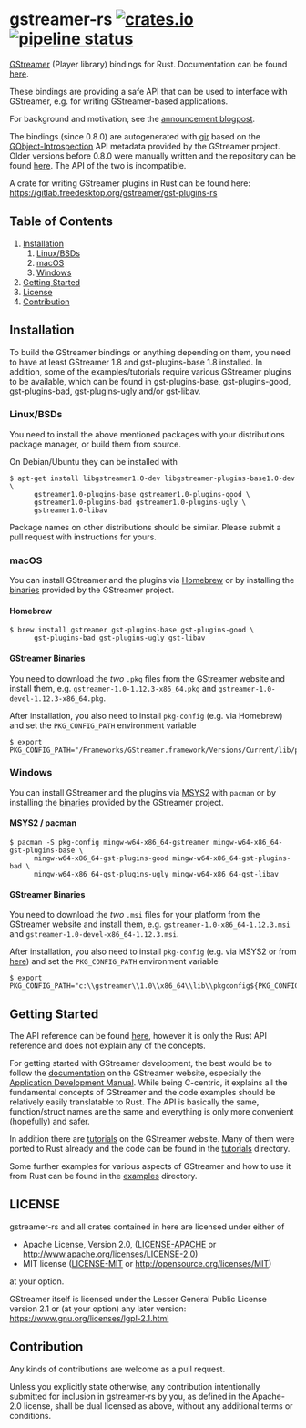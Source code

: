 # gstreamer-rs [![crates.io](https://img.shields.io/crates/v/gstreamer-player.svg)](https://crates.io/crates/gstreamer-player) [![pipeline status](https://gitlab.freedesktop.org/gstreamer/gstreamer-rs/badges/master/pipeline.svg)](https://gitlab.freedesktop.org/gstreamer/gstreamer-rs/commits/master)

[GStreamer](https://gstreamer.freedesktop.org/) (Player library) bindings for Rust.
Documentation can be found [here](https://slomo.pages.freedesktop.org/rustdocs/gstreamer/gstreamer_player/).

These bindings are providing a safe API that can be used to interface with
GStreamer, e.g. for writing GStreamer-based applications.

For background and motivation, see the [announcement blogpost](https://coaxion.net/blog/2017/07/writing-gstreamer-applications-in-rust/).

The bindings (since 0.8.0) are autogenerated with [gir](https://github.com/gtk-rs/gir/)
based on the [GObject-Introspection](https://wiki.gnome.org/Projects/GObjectIntrospection/)
API metadata provided by the GStreamer project. Older versions before 0.8.0 were manually
written and the repository can be found [here](https://github.com/arturoc/gstreamer1.0-rs).
The API of the two is incompatible.

A crate for writing GStreamer plugins in Rust can be found here: https://gitlab.freedesktop.org/gstreamer/gst-plugins-rs

## Table of Contents
1. [Installation](#installation)
   1. [Linux/BSDs](#installation-linux)
   1. [macOS](#installation-macos)
   1. [Windows](#installation-windows)
1. [Getting Started](#getting-started)
1. [License](#license)
1. [Contribution](#contribution)

<a name="installation"/>

## Installation

To build the GStreamer bindings or anything depending on them, you need to
have at least GStreamer 1.8 and gst-plugins-base 1.8 installed. In addition,
some of the examples/tutorials require various GStreamer plugins to be
available, which can be found in gst-plugins-base, gst-plugins-good,
gst-plugins-bad, gst-plugins-ugly and/or gst-libav.

<a name="installation-linux"/>

### Linux/BSDs

You need to install the above mentioned packages with your distributions
package manager, or build them from source.

On Debian/Ubuntu they can be installed with

```
$ apt-get install libgstreamer1.0-dev libgstreamer-plugins-base1.0-dev \
      gstreamer1.0-plugins-base gstreamer1.0-plugins-good \
      gstreamer1.0-plugins-bad gstreamer1.0-plugins-ugly \
      gstreamer1.0-libav
```

Package names on other distributions should be similar.
Please submit a pull request with instructions for yours.

<a name="installation-macos"/>

### macOS

You can install GStreamer and the plugins via [Homebrew](https://brew.sh/) or
by installing the [binaries](https://gstreamer.freedesktop.org/data/pkg/osx/)
provided by the GStreamer project.

#### Homebrew

```
$ brew install gstreamer gst-plugins-base gst-plugins-good \
      gst-plugins-bad gst-plugins-ugly gst-libav
```

#### GStreamer Binaries

You need to download the *two* `.pkg` files from the GStreamer website and
install them, e.g. `gstreamer-1.0-1.12.3-x86_64.pkg` and
`gstreamer-1.0-devel-1.12.3-x86_64.pkg`.

After installation, you also need to install `pkg-config` (e.g. via Homebrew)
and set the `PKG_CONFIG_PATH` environment variable

```
$ export PKG_CONFIG_PATH="/Frameworks/GStreamer.framework/Versions/Current/lib/pkgconfig${PKG_CONFIG_PATH:+:$PKG_CONFIG_PATH}"
```

<a name="installation-windows"/>

### Windows

You can install GStreamer and the plugins via [MSYS2](http://www.msys2.org/)
with `pacman` or by installing the
[binaries](https://gstreamer.freedesktop.org/data/pkg/windows/) provided by
the GStreamer project.

#### MSYS2 / pacman

```
$ pacman -S pkg-config mingw-w64-x86_64-gstreamer mingw-w64-x86_64-gst-plugins-base \
      mingw-w64-x86_64-gst-plugins-good mingw-w64-x86_64-gst-plugins-bad \
      mingw-w64-x86_64-gst-plugins-ugly mingw-w64-x86_64-gst-libav
```

#### GStreamer Binaries

You need to download the *two* `.msi` files for your platform from the
GStreamer website and install them, e.g. `gstreamer-1.0-x86_64-1.12.3.msi` and
`gstreamer-1.0-devel-x86_64-1.12.3.msi`.

After installation, you also need to install `pkg-config` (e.g. via MSYS2 or
from [here](https://sourceforge.net/projects/pkgconfiglite/))
and set the `PKG_CONFIG_PATH` environment variable

```
$ export PKG_CONFIG_PATH="c:\\gstreamer\\1.0\\x86_64\\lib\\pkgconfig${PKG_CONFIG_PATH:+:$PKG_CONFIG_PATH}"
```

<a name="getting-started"/>

## Getting Started

The API reference can be found
[here](https://slomo.pages.freedesktop.org/rustdocs/gstreamer/gstreamer/), however it is
only the Rust API reference and does not explain any of the concepts.

For getting started with GStreamer development, the best would be to follow
the [documentation](https://gstreamer.freedesktop.org/documentation/) on the
GStreamer website, especially the [Application Development
Manual](https://gstreamer.freedesktop.org/documentation/application-development/).
While being C-centric, it explains all the fundamental concepts of GStreamer
and the code examples should be relatively easily translatable to Rust. The
API is basically the same, function/struct names are the same and everything
is only more convenient (hopefully) and safer.

In addition there are
[tutorials](https://gstreamer.freedesktop.org/documentation/tutorials/) on the
GStreamer website. Many of them were ported to Rust already and the code can
be found in the
[tutorials](https://gitlab.freedesktop.org/gstreamer/gstreamer-rs/tree/master/tutorials)
directory.

Some further examples for various aspects of GStreamer and how to use it from
Rust can be found in the
[examples](https://gitlab.freedesktop.org/gstreamer/gstreamer-rs/tree/master/examples)
directory.

<a name="license"/>

## LICENSE

gstreamer-rs and all crates contained in here are licensed under either of

 * Apache License, Version 2.0, ([LICENSE-APACHE](LICENSE-APACHE) or
   http://www.apache.org/licenses/LICENSE-2.0)
 * MIT license ([LICENSE-MIT](LICENSE-MIT) or
   http://opensource.org/licenses/MIT)

at your option.

GStreamer itself is licensed under the Lesser General Public License version
2.1 or (at your option) any later version:
https://www.gnu.org/licenses/lgpl-2.1.html

<a name="contribution"/>

## Contribution

Any kinds of contributions are welcome as a pull request.

Unless you explicitly state otherwise, any contribution intentionally submitted
for inclusion in gstreamer-rs by you, as defined in the Apache-2.0 license, shall be
dual licensed as above, without any additional terms or conditions.
